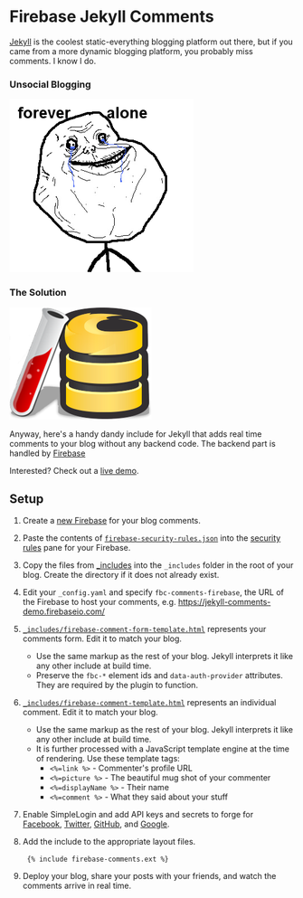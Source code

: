 Firebase Jekyll Comments
======================

[Jekyll](http://jekyllrb.com/) is the coolest static-everything blogging platform out there, but if you came from a more dynamic blogging platform, you probably miss comments. I know I do. 

### Unsocial Blogging
![unsocial blogging](docs/forever-alone.png)

### The Solution
![firebase jekyll](docs/firebase-jekyll.png)

Anyway, here's a handy dandy include for Jekyll that adds real time comments to your blog without any backend code. The backend part is handled by [Firebase](https://firebase.com)

Interested? Check out a [live demo](https://jekyll-comments-demo.firebaseapp.com).

## Setup

1. Create a [new Firebase](https://www.firebase.com/account/) for your blog comments.
1. Paste the contents of [`firebase-security-rules.json`](firebase-security-rules.json) into the
   [security rules](https://www.firebase.com/docs/security/guide.html) pane for your Firebase.
1. Copy the files from [_includes](/mimming/firebase-blog-comments/tree/master/_includes) into the `_includes` folder in
   the root of your blog. Create the directory if it does not already exist.
2. Edit your `_config.yaml` and specify `fbc-comments-firebase`, the URL of the Firebase to host your comments, e.g.
   https://jekyll-comments-demo.firebaseio.com/
4. [`_includes/firebase-comment-form-template.html`](_includes/firebase-comment-form-template.html) represents your
   comments form. Edit it to match your blog.
   - Use the same markup as the rest of your blog. Jekyll interprets it like any other include at build time. 
   - Preserve the `fbc-*` element ids and `data-auth-provider` attributes. They are required by the plugin to function.
5. [`_includes/firebase-comment-template.html`](includes/firebase-comment-template.html) represents an individual
   comment. Edit it to match your blog.
   - Use the same markup as the rest of your blog. Jekyll interprets it like any other include at build time.
   - It is further processed with a JavaScript template engine at the time of rendering. Use these template tags:
       - `<%=link %>` - Commenter's profile URL
       - `<%=picture %>` - The beautiful mug shot of your commenter
       - `<%=displayName %>` - Their name
       - `<%=comment %>` - What they said about your stuff
6. Enable SimpleLogin and add API keys and secrets to forge for
   [Facebook](https://www.firebase.com/docs/web/guide/simple-login/facebook.html),
   [Twitter](https://www.firebase.com/docs/web/guide/simple-login/twitter.html),
   [GitHub](https://www.firebase.com/docs/web/guide/simple-login/github.html), and
   [Google](https://www.firebase.com/docs/web/guide/simple-login/google.html).
7. Add the include to the appropriate layout files.

        {% include firebase-comments.ext %}

8. Deploy your blog, share your posts with your friends, and watch the comments arrive in real time.